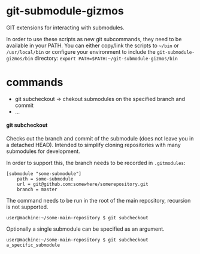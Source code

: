 # git-submodule-gizmos
GIT extensions for interacting with submodules.

In order to use these scripts as new git subcommands, they need to be available in your PATH. You can either copy/link the scripts to ```~/bin``` or ```/usr/local/bin``` or configure your environment to include the ```git-submodule-gizmos/bin``` directory:
```export PATH=$PATH:~/git-submodule-gizmos/bin```

# commands
* git subcheckout -> chekout submodules on the specified branch and commit
* ... 

#### git subcheckout
Checks out the branch and commit of the submodule (does not leave you in a detached HEAD). Intended to simplify cloning repositories with many submodules for development.

In order to support this, the branch needs to be recorded in ```.gitmodules```:
```
[submodule "some-submodule"]
	path = some-submodule
	url = git@github.com:somewhere/somerepository.git
	branch = master
```
The command needs to be run in the root of the main repository, recursion is not supported.

```user@machine:~/some-main-repository $ git subcheckout```

Optionally a single submodule can be specified as an argument.

```user@machine:~/some-main-repository $ git subcheckout a_specific_submodule```
